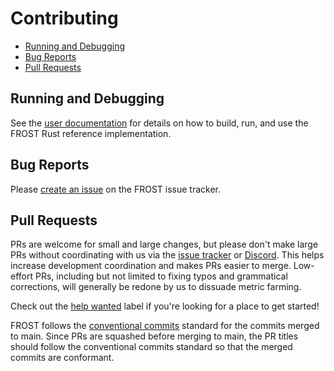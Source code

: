 # Contributing

* [Running and Debugging](#running-and-debugging)
* [Bug Reports](#bug-reports)
* [Pull Requests](#pull-requests)

## Running and Debugging
[running-and-debugging]: #running-and-debugging

See the [user documentation](https://frost.zfnd.org/user.html) for details on
how to build, run, and use the FROST Rust reference implementation.

## Bug Reports
[bug-reports]: #bug-reports

Please [create an issue](https://github.com/ZcashFoundation/frost/issues/new) on the FROST issue tracker.

## Pull Requests
[pull-requests]: #pull-requests

PRs are welcome for small and large changes, but please don't make large PRs
without coordinating with us via the [issue tracker](https://github.com/ZcashFoundation/frost/issues) or [Discord](https://discord.gg/yVNhQwQE68). This helps
increase development coordination and makes PRs easier to merge. Low-effort PRs, including but not limited to fixing typos and grammatical corrections, will generally be redone by us to dissuade metric farming.

Check out the [help wanted][hw] label if you're looking for a place to get started!

FROST follows the [conventional commits][conventional] standard for the commits
merged to main. Since PRs are squashed before merging to main, the PR titles
should follow the conventional commits standard so that the merged commits
are conformant.

[hw]: https://github.com/ZcashFoundation/frost/labels/E-help-wanted
[conventional]: https://www.conventionalcommits.org/en/v1.0.0/#specification